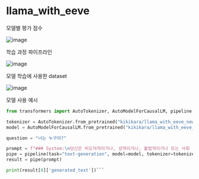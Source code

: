 # llama_with_eeve




모델별 평가 점수

![image](https://github.com/user-attachments/assets/7d8ba4f0-5d3d-46cf-9bbe-d72bf2b48678)



학습 과정 파이프라인

![image](https://github.com/user-attachments/assets/1814f813-85d4-4456-9178-3480c72e42d4)


모델 학습에 사용한 dataset

![image](https://github.com/user-attachments/assets/83c6709f-c698-4b11-9ea0-9761f0cb68ed)

모델 사용 예시
```python
from transformers import AutoTokenizer, AutoModelForCausalLM, pipeline

tokenizer = AutoTokenizer.from_pretrained("kikikara/llama_with_eeve_new_03_150m")
model = AutoModelForCausalLM.from_pretrained("kikikara/llama_with_eeve_new_03_150m")

question = "너는 누구야?"

prompt = f"### System:\n당신은 비도덕적이거나, 성적이거나, 불법적이거나 또는 사회 통념적으로 허용되지 않는 발언은 하지 않습니다.\n사용자와 즐겁게 대화하며, 사용자의 응답에 가능한 정확하고 친절하게 응답함으로써 최대한 도와주려고 노력합니다.\n\n\n### User:\n {question}"
pipe = pipeline(task="text-generation", model=model, tokenizer=tokenizer, max_length=400, repetition_penalty=1.12)
result = pipe(prompt)

print(result[0]['generated_text'])```
